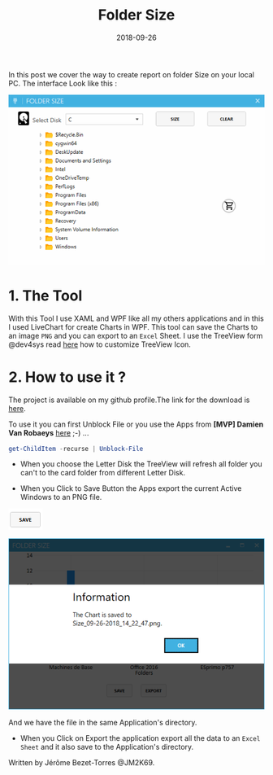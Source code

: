 ﻿---
layout: single
title: "Folder Size"
date: 2018-09-26
tags: 
  - Powershell
  - XAML
categories:
  - Powershell
  - WPF
published: true
comments: true
author_profile: true
header:
  teaserlogo:
  teaser: ''
 # image: img/headers/Code01_1920x500.jpg
  caption:
gallery:

  - image_path: ''
    url: ''
    title: ''
toc: true
toc_sticky: true
toc_label: "Table of content"
---

 
In this post we cover the way to create report on folder Size on your local PC. The interface Look like this :

![ComputerSection](/img/Size.gif)

# 1.  The Tool

With this Tool I use XAML and WPF like all my others applications and in this I used LiveChart for create Charts in WPF. This tool can save the Charts to an image `PNG` and you can export to an `Excel` Sheet. I use the TreeView form @dev4sys read [here](https://www.dev4sys.com/2018/04/powershell-wpf-customize-treeview-icon.html) how to customize TreeView Icon.


# 2.  How to use it ?

The project is available on my github profile.The link for the download is [here]( https://github.com/JM2K69/Powershell_WPF_GUI/tree/master/Projects/Size).

To use it you can first Unblock File or you use the Apps from **[MVP] Damien Van Robaeys** [here](http://www.systanddeploy.com/2018/08/unblock-your-downloaded-files-with.html) ;-) ...
```powershell
get-ChildItem -recurse | Unblock-File
```

* When you choose the Letter Disk the TreeView will refresh all folder you can't to the card folder from different Letter Disk.

* When you Click to Save Button the Apps export the current Active Windows to an PNG file.

![ComputerSection](/img/Save.png)

![ComputerSection](/img/Export.png)

And we have the file in the same Application's directory.

* When you Click on Export the application export all the data to an `Excel Sheet` and it also save to the Application's directory.

Written by Jérôme Bezet-Torres @JM2K69.